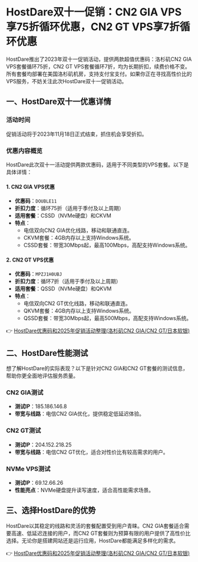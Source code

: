 # HostDare双十一促销：CN2 GIA VPS享75折循环优惠，CN2 GT VPS享7折循环优惠

HostDare推出了2023年双十一促销活动，提供两款超值优惠码：洛杉矶CN2 GIA VPS套餐循环75折，CN2 GT VPS套餐循环7折，均为长期折扣，续费价格不变。所有套餐均部署在美国洛杉矶机房，支持支付宝支付。如果你正在寻找高性价比的VPS服务，不妨关注此次HostDare双十一促销活动。

## 一、HostDare双十一优惠详情

### 活动时间
促销活动将于2023年11月18日正式结束，抓住机会享受折扣。

### 优惠内容概览
HostDare此次双十一活动提供两款优惠码，适用于不同类型的VPS套餐。以下是具体详情：

#### 1. CN2 GIA VPS优惠
- **优惠码**：`DOUBLE11`  
- **折扣力度**：循环75折（适用于季付及以上周期）  
- **适用套餐**：CSSD（NVMe硬盘）和CKVM  
- **特点**：  
  - 电信双向CN2 GIA优化线路，移动和联通直连。  
  - CKVM套餐：4GB内存以上支持Windows系统。  
  - CSSD套餐：带宽30Mbps起，最高100Mbps，高配支持Windows系统。  

#### 2. CN2 GT VPS优惠
- **优惠码**：`MPZJ1H0UBJ`  
- **折扣力度**：循环7折（适用于季付及以上周期）  
- **适用套餐**：QSSD（NVMe硬盘）和QKVM  
- **特点**：  
  - 电信双向CN2 GT优化线路，移动和联通直连。  
  - QKVM套餐：4GB内存以上支持Windows系统。  
  - QSSD套餐：带宽30Mbps起，最高500Mbps，高配支持Windows系统。  

👉 [HostDare优惠码和2025年促销活动整理(洛杉矶CN2 GIA/CN2 GT/日本软银)](https://bit.ly/hostdare)

## 二、HostDare性能测试

想了解HostDare的实际表现？以下是针对CN2 GIA和CN2 GT套餐的测试信息，帮助你更全面地评估服务质量。

### CN2 GIA测试
- **测试IP**：185.186.146.8  
- **带宽与线路**：电信CN2 GIA优化，提供稳定低延迟体验。  

### CN2 GT测试
- **测试IP**：204.152.218.25  
- **带宽与线路**：电信CN2 GT优化，适合对性价比有较高需求的用户。  

### NVMe VPS测试
- **测试IP**：69.12.66.26  
- **性能亮点**：NVMe硬盘提升读写速度，适合高性能需求场景。  

## 三、选择HostDare的优势

HostDare以其稳定的线路和灵活的套餐配置受到用户青睐。CN2 GIA套餐适合需要高速、低延迟连接的用户，而CN2 GT套餐则为预算有限的用户提供了高性价比选择。无论你是搭建网站还是运行应用，HostDare都能满足多样化的需求。

👉 [HostDare优惠码和2025年促销活动整理(洛杉矶CN2 GIA/CN2 GT/日本软银)](https://bit.ly/hostdare)
